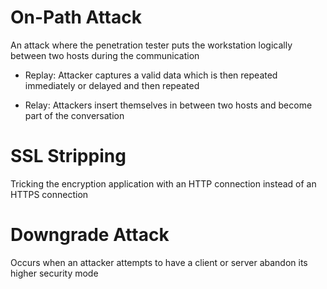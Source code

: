 # On-Path Attack

An attack where the penetration tester puts the workstation logically between two hosts during the communication

- Replay: Attacker captures a valid data which is then repeated immediately or delayed and then repeated

- Relay: Attackers insert themselves in between two hosts and become part of the conversation

# SSL Stripping

Tricking the encryption application with an HTTP connection instead of an HTTPS connection

# Downgrade Attack

Occurs when an attacker attempts to have a client or server abandon its higher security mode
